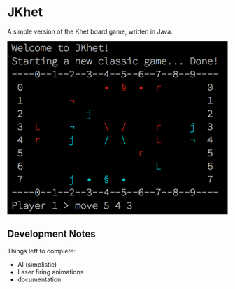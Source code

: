 # JKhet
A simple version of the Khet board game, written in Java.

![JKhet CLI](/resources/cli_demo.png?raw=true "JKhet CLI")

Development Notes
--

Things left to complete:
- AI (simplistic)
- Laser firing animations
- documentation
